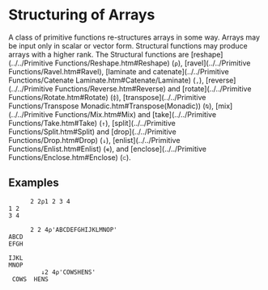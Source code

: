 # Structuring of Arrays

A class of primitive functions re-structures arrays in some way. Arrays may be input only in scalar or vector form. Structural functions may produce arrays with a higher rank. The Structural functions are [reshape](../../Primitive Functions/Reshape.htm#Reshape) (`⍴`), [ravel](../../Primitive Functions/Ravel.htm#Ravel), [laminate and catenate](../../Primitive Functions/Catenate Laminate.htm#Catenate/Laminate) (`,`), [reverse](../../Primitive Functions/Reverse.htm#Reverse) and [rotate](../../Primitive Functions/Rotate.htm#Rotate) (`⌽`), [transpose](../../Primitive Functions/Transpose Monadic.htm#Transpose(Monadic)) (`⍉`), [mix](../../Primitive Functions/Mix.htm#Mix) and [take](../../Primitive Functions/Take.htm#Take) (`↑`), [split](../../Primitive Functions/Split.htm#Split) and [drop](../../Primitive Functions/Drop.htm#Drop) (`↓`), [enlist](../../Primitive Functions/Enlist.htm#Enlist) (`∊`), and [enclose](../../Primitive Functions/Enclose.htm#Enclose) (`⊂`).

## Examples
```apl
      2 2⍴1 2 3 4
1 2
3 4
 
      2 2 4⍴'ABCDEFGHIJKLMNOP'
ABCD
EFGH
 
IJKL
MNOP
         ↓2 4⍴'COWSHENS'
 COWS  HENS
```
